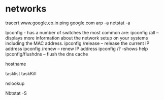 # networks

tracert www.google.co.in
ping google.com
arp -a
netstat -a

Ipconfig - has a number of switches the most common are:
ipconfig /all – displays more information about the network setup on your systems including the MAC address.
ipconfig /release – release the current IP address
ipconfig /renew – renew IP address
ipconfig /? -shows help
ipconfig/flushdns – flush the dns cache

hostname

tasklist
taskKill

nslookup

Nbtstat -S
